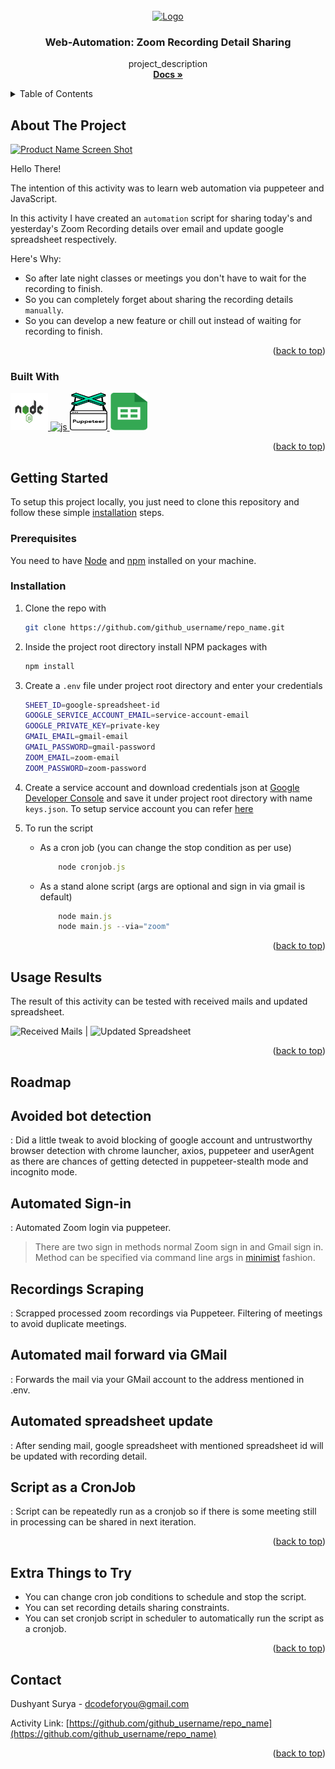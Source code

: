 <div id="top"></div>
<!--
*** Thanks for checking out this activity. If you have any suggestion of open source collab ideas.
*** let me know in my email.
-->

<!-- PROJECT LOGO -->
<br />
<div align="center">
  <a href="https://github.com/dcodeforyou/zoom_recording_sharing_automation">
    <img src="images/logo.png" alt="Logo" width="80" height="80">
  </a>

<h3 align="center">Web-Automation: Zoom Recording Detail Sharing</h3>

  <p align="center">
    project_description
    <br />
    <a href="https://github.com/dcodeforyou/zoom_recording_sharing_automation"><strong>Docs »</strong></a>
    <br />
  </p>
</div>



<!-- TABLE OF CONTENTS -->
<details>
  <summary>Table of Contents</summary>
  <ol>
    <li>
      <a href="#about-the-project">About The Project</a>
      <ul>
        <li><a href="#built-with">Built With</a></li>
      </ul>
    </li>
    <li>
      <a href="#getting-started">Getting Started</a>
      <ul>
        <li><a href="#prerequisites">Prerequisites</a></li>
        <li><a href="#installation">Installation</a></li>
      </ul>
    </li>
    <li><a href="#usage-results">Usage Results</a></li>
    <li>
      <a href="#roadmap">Roadmap</a>
      <ul>
        <li><a href="#avoided-bot-detection">Avoided bot detection</a></li>
        <li><a href="#automated-sign-in">Automated sign-in</a></li>
        <li><a href="#recordings-scraping">Recordings Scraping</a></li>
        <li><a href="#automated-mail-forward-via-gmail">Automated main forward vis GMail</a></li>
        <li><a href="#automated-spreadsheet-update">Automated spreadsheet update</a></li>
      </ul>
    </li>
    <li><a href="#extra-things-to-try">Extra Things to Try</a></li>
    <li><a href="#contact">Contact</a></li>
  </ol>
</details>



<!-- ABOUT THE PROJECT -->
## About The Project

[![Product Name Screen Shot][product-screenshot]](https://github.com/dcodeforyou/zoom_recording_sharing_automation/images/video.mp4)

Hello There!

The intention of this activity was to learn web automation via puppeteer and JavaScript.

In this activity I have created an `automation` script for sharing today's and yesterday's Zoom Recording details over email and update google spreadsheet respectively. 

Here's Why:
* So after late night classes or meetings you don't have to wait for the recording to finish.
* So you can completely forget about sharing the recording details `manually`.
* So you can develop a new feature or chill out instead of waiting for recording to finish.

<p align="right">(<a href="#top">back to top</a>)</p>



### Built With

<a href="https://nodejs.org/en/">
    <img src="images/general/node.png" alt="node" width="60" height="60">
  </a>
<a href="https://www.javascript.com/">
    <img src="images/general/js.png" alt="js" width="60" height="60">
  </a>
<a href="https://pptr.dev/">
    <img src="images/general/puppeteer.png" alt="pptr" width="60" height="60">
  </a>
<a href="https://developers.google.com/sheets/api">
    <img src="images/general/spreadsheet.png" alt="sheets" width="60" height="60">
  </a>

<p align="right">(<a href="#top">back to top</a>)</p>



<!-- GETTING STARTED -->
## Getting Started

To setup this project locally, you just need to clone this repository and follow these simple <a href="#installation">installation</a> steps. 

### Prerequisites

You need to have [Node](https://www.nodejs.org/) and [npm](https://www.npmjs.com/) installed on your machine.

### Installation

1. Clone the repo with
   ```sh
   git clone https://github.com/github_username/repo_name.git
   ```
2. Inside the project root directory install NPM packages with
   ```sh
   npm install
   ```
3. Create a `.env` file under project root directory and enter your credentials
   ```sh
   SHEET_ID=google-spreadsheet-id
   GOOGLE_SERVICE_ACCOUNT_EMAIL=service-account-email
   GOOGLE_PRIVATE_KEY=private-key
   GMAIL_EMAIL=gmail-email
   GMAIL_PASSWORD=gmail-password
   ZOOM_EMAIL=zoom-email
   ZOOM_PASSWORD=zoom-password
   ```
4. Create a service account and download credentials json at [Google Developer Console](https://console.cloud.google.com/) and save it under project root directory with name `keys.json`. 
   To setup service account you can refer [here](https://javascript.plainenglish.io/how-to-use-node-js-with-google-sheets-c256c26e10fc)

5. To run the script 
   * As a cron job (you can change the stop condition as per use)
        ```js
            node cronjob.js
        ```

   * As a stand alone script (args are optional and sign in via gmail is default)
        ```js
            node main.js
            node main.js --via="zoom" 
        ```

<p align="right">(<a href="#top">back to top</a>)</p>



<!-- USAGE EXAMPLES -->
## Usage Results

The result of this activity can be tested with received mails and updated spreadsheet.

 ![Received Mails](https://github.com/dcodeforyou/zoom_recording_sharing_automation/images/result/mails.png)  |  ![Updated Spreadsheet](https://github.com/dcodeforyou/zoom_recording_sharing_automation/images/result/spreadsheet.png)

<p align="right">(<a href="#top">back to top</a>)</p>



<!-- ROADMAP -->
## Roadmap

  ## Avoided bot detection
  : Did a little tweak to avoid blocking of google account and untrustworthy browser detection with chrome launcher, axios, puppeteer and userAgent as there are chances of getting detected in puppeteer-stealth mode and incognito mode.
    
  ## Automated Sign-in
  : Automated Zoom login via puppeteer.
  > There are two sign in methods normal Zoom sign in and Gmail sign in. Method can be specified via command line args in [minimist](https://www.npmjs.com/package/minimist) fashion.

  ## Recordings Scraping
  : Scrapped processed zoom recordings via Puppeteer. Filtering of meetings to avoid duplicate meetings. 

  ## Automated mail forward via GMail
  : Forwards the mail via your GMail account to the address mentioned in .env.

  ## Automated spreadsheet update
  : After sending mail, google spreadsheet with mentioned spreadsheet id will be updated with recording detail.

  ## Script as a CronJob
  : Script can be repeatedly run as a cronjob so if there is some meeting still in processing can be shared in next iteration.

<p align="right">(<a href="#top">back to top</a>)</p>



<!-- EXTRA -->
## Extra Things to Try

 * You can change cron job conditions to schedule and stop the script.
 * You can set recording details sharing constraints.
 * You can set cronjob script in scheduler to automatically run the script as a cronjob.

<p align="right">(<a href="#top">back to top</a>)</p>



<!-- CONTACT -->
## Contact

Dushyant Surya - dcodeforyou@gmail.com

Activity Link: [https://github.com/github_username/repo_name](https://github.com/github_username/repo_name)

<p align="right">(<a href="#top">back to top</a>)</p>



<!-- MARKDOWN LINKS & IMAGES -->
<!-- https://www.markdownguide.org/basic-syntax/#reference-style-links -->
[contributors-shield]: https://img.shields.io/github/contributors/github_username/repo_name.svg?style=for-the-badge
[contributors-url]: https://github.com/github_username/repo_name/graphs/contributors
[forks-shield]: https://img.shields.io/github/forks/github_username/repo_name.svg?style=for-the-badge
[forks-url]: https://github.com/github_username/repo_name/network/members
[stars-shield]: https://img.shields.io/github/stars/github_username/repo_name.svg?style=for-the-badge
[stars-url]: https://github.com/github_username/repo_name/stargazers
[issues-shield]: https://img.shields.io/github/issues/github_username/repo_name.svg?style=for-the-badge
[issues-url]: https://github.com/github_username/repo_name/issues
[license-shield]: https://img.shields.io/github/license/github_username/repo_name.svg?style=for-the-badge
[license-url]: https://github.com/github_username/repo_name/blob/master/LICENSE.txt
[linkedin-shield]: https://img.shields.io/badge/-LinkedIn-black.svg?style=for-the-badge&logo=linkedin&colorB=555
[linkedin-url]: https://linkedin.com/in/linkedin_username
[product-screenshot]: images/screenshot.png
[node-image]: images/node.png
[javascript-image]: images/javascript.png
[puppeteer-image]: images/puppeteer.png
[spreadsheet-image]: images/spreadsheet.png